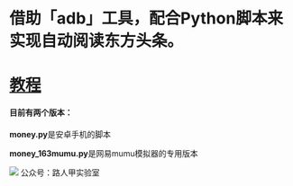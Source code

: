 # 借助「adb」工具，配合Python脚本来实现自动阅读东方头条。
# [教程](https://mp.weixin.qq.com/s/B-qAml-V3gGkJGvIQt2sAg)

#### 目前有两个版本：

**money.py**是安卓手机的脚本

**money_163mumu.py**是网易mumu模拟器的专用版本

![](https://github.com/sh06y/Eastday-money/blob/master/%E4%B8%8B%E8%BD%BD%E6%96%B9%E6%B3%95.png?raw=true)
公众号：路人甲实验室
